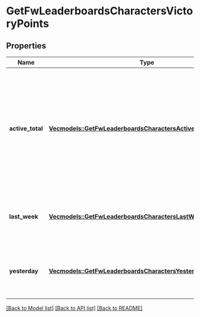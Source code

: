 # GetFwLeaderboardsCharactersVictoryPoints

## Properties

Name | Type | Description | Notes
------------ | ------------- | ------------- | -------------
**active_total** | [**Vec<models::GetFwLeaderboardsCharactersActiveTotalActiveTotal1>**](get_fw_leaderboards_characters_active_total_active_total_1.md) | Top 100 ranking of pilots active in faction warfare by total victory points. A pilot is considered \"active\" if they have participated in faction warfare in the past 14 days | 
**last_week** | [**Vec<models::GetFwLeaderboardsCharactersLastWeekLastWeek1>**](get_fw_leaderboards_characters_last_week_last_week_1.md) | Top 100 ranking of pilots by victory points in the past week | 
**yesterday** | [**Vec<models::GetFwLeaderboardsCharactersYesterdayYesterday1>**](get_fw_leaderboards_characters_yesterday_yesterday_1.md) | Top 100 ranking of pilots by victory points in the past day | 

[[Back to Model list]](../README.md#documentation-for-models) [[Back to API list]](../README.md#documentation-for-api-endpoints) [[Back to README]](../README.md)


